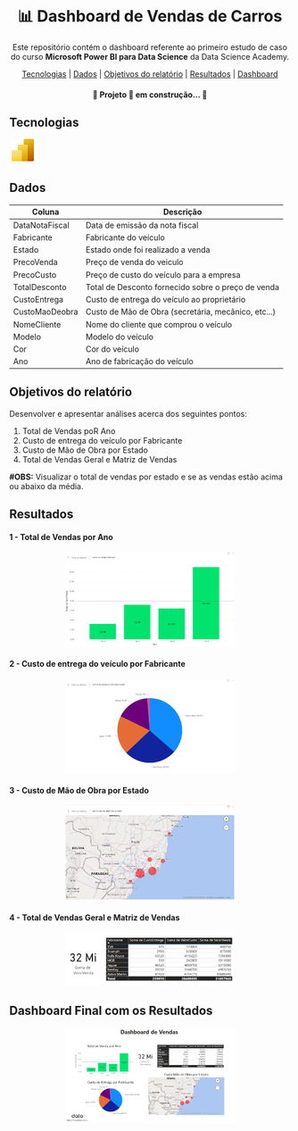 <h1 align="center"> &#128202; Dashboard de Vendas de Carros </h1>



<p align="center">Este repositório contém o dashboard referente ao primeiro estudo de caso do curso <strong>Microsoft Power BI para Data Science</strong> da Data Science Academy.<p>

<p align="center">
    <a href="##Tecnologias">Tecnologias</a> |
    <a href="##Dados">Dados</a> |
    <a href="##Objetivos do relatório">Objetivos do relatório</a> |
    <a href="##Resultados">Resultados</a> |
    <a href="##Dashboard Final com os Resultados">Dashboard</a>
</p>

<h4 align="center"> &#128679; Projeto &#128640; em construção... &#128679; </h4>

## Tecnologias

<p style='margin: 16px 4px 32px;'>
    <a href="https://www.cprogramming.com/" target="_blank" rel="noreferrer">
        <img src="https://github.com/Vinicius999/Dashboard-de-Vendas/blob/main/images/Power-BI.png" alt="Power BI" width="40" height="40" />
    </a>
</p>

## Dados

| Coluna         | Descrição                                           |
| -------------- | --------------------------------------------------- |
| DataNotaFiscal | Data de emissão da nota fiscal                      |
| Fabricante     | Fabricante do veículo                               |
| Estado         | Estado onde foi realizado a venda                   |
| PrecoVenda     | Preço de venda do veiculo                           |
| PrecoCusto     | Preço de custo do veículo para a empresa            |
| TotalDesconto  | Total de Desconto fornecido sobre o preço de venda  |
| CustoEntrega   | Custo de entrega do veículo ao proprietário         |
| CustoMaoDeobra | Custo de Mão de Obra (secretária, mecânico, etc...) |
| NomeCliente    | Nome do cliente que comprou o veículo               |
| Modelo         | Modelo do veículo                                   |
| Cor            | Cor do veículo                                      |
| Ano            | Ano de fabricação do veículo                        |

## Objetivos do relatório

Desenvolver e apresentar análises acerca dos seguintes pontos:

1. Total de Vendas poR Ano
2. Custo de entrega do veículo por Fabricante
3. Custo de Mão de Obra por Estado
4. Total de Vendas Geral e Matriz de Vendas

**#OBS:** Visualizar o total de vendas por estado e se as vendas estão acima ou abaixo da média.

## Resultados

#### 1 - Total de Vendas por Ano

<p style="padding: 0px 100px;">
        <img src="https://github.com/Vinicius999/Dashboard-de-Vendas/blob/main/images/01-total-vendas-por-ano.png" alt="total-vendas-por-ano"/>
    </a>
</p>

#### 2 - Custo de entrega do veículo por Fabricante

<p style="padding: 0px 100px;">
        <img src="https://github.com/Vinicius999/Dashboard-de-Vendas/blob/main/images/02-custo-entrega-por-fabricante.png" alt="custo-entrega-por-fabricante"/>
    </a>
</p>

#### 3 - Custo de Mão de Obra por Estado

<p style="padding: 0px 100px;">
        <img src="https://github.com/Vinicius999/Dashboard-de-Vendas/blob/main/images/03-custo-mao-de-obra-por-estado.png" alt="custo-mao-de-obra-por-estado"/>
    </a>
</p>

#### 4 - Total de Vendas Geral e Matriz de Vendas

<p style="padding: 0px 100px;">
        <img src="https://github.com/Vinicius999/Dashboard-de-Vendas/blob/main/images/04-total-vendas-e-matriz-de-vendas.png" alt="total-vendas-e-matriz-de-vendas"/>
    </a>
</p>

## Dashboard Final com os Resultados

<p style="padding: 0px 100px;">
        <img src="https://github.com/Vinicius999/Dashboard-de-Vendas/blob/main/images/visao-geral-dashboard.png" alt="dashboard"/>
    </a>
</p>
